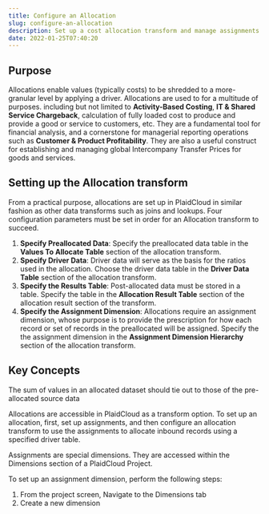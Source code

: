 ```yaml
---
title: Configure an Allocation
slug: configure-an-allocation
description: Set up a cost allocation transform and manage assignments
date: 2022-01-25T07:40:20
---
```



## Purpose

Allocations enable values (typically costs) to be shredded to a more-granular level by applying a driver. Allocations are used to for a multitude of purposes. including but not limited to **Activity-Based Costing**, **IT & Shared Service Chargeback**, calculation of fully loaded cost to produce and provide a good or service to customers, etc. They are a fundamental tool for financial analysis, and a cornerstone for managerial reporting operations such as **Customer & Product Profitability**. They are also a useful construct for establishing and managing global Intercompany Transfer Prices for goods and services.

## Setting up the Allocation transform

From a practical purpose, allocations are set up in PlaidCloud in similar fashion as other data transforms such as joins and lookups. Four configuration parameters must be set in order for an Allocation transform to succeed.

1. **Specify Preallocated Data**: Specify the preallocated data table in the **Values To Allocate Table** section of the allocation transform.
2. **Specify Driver Data**: Driver data will serve as the basis for the ratios used in the allocation. Choose the driver data table in the **Driver Data Table** section of the allocation transform.
3. **Specify the Results Table**: Post-allocated data must be stored in a table. Specify the table in the **Allocation Result Table** section of the allocation result section of the transform.
4. **Specify the Assignment Dimension**: Allocations require an assignment dimension, whose purpose is to provide the prescription for how each record or set of records in the preallocated will be assigned. Specify the the assignment dimension in the **Assignment Dimension Hierarchy** section of the allocation transform.

## Key Concepts

The sum of values in an allocated dataset should tie out to those of the pre-allocated source data

Allocations are accessible in PlaidCloud as a transform option. To set up an allocation, first, set up assignments, and then configure an allocation transform to use the assignments to allocate inbound records using a specified driver table.

Assignments are special dimensions. They are accessed within the Dimensions section of a PlaidCloud Project.

To set up an assignment dimension, perform the following steps:

1. From the project screen, Navigate to the Dimensions tab
2. Create a new dimension
